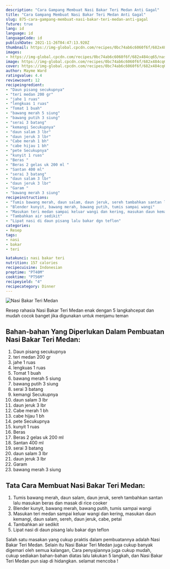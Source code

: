 ```yaml
---
description: "Cara Gampang Membuat Nasi Bakar Teri Medan Anti Gagal"
title: "Cara Gampang Membuat Nasi Bakar Teri Medan Anti Gagal"
slug: 875-cara-gampang-membuat-nasi-bakar-teri-medan-anti-gagal
future: true
lang: id
language: id
languageCode: id
publishDate: 2021-11-26T04:47:13.920Z 
thumbnail: https://img-global.cpcdn.com/recipes/0bc74ab6c6060f6f/682x484cq65/nasi-bakar-teri-medan-foto-resep-utama.png
images:
- https://img-global.cpcdn.com/recipes/0bc74ab6c6060f6f/682x484cq65/nasi-bakar-teri-medan-foto-resep-utama.png
image: https://img-global.cpcdn.com/recipes/0bc74ab6c6060f6f/682x484cq65/nasi-bakar-teri-medan-foto-resep-utama.png
cover: https://img-global.cpcdn.com/recipes/0bc74ab6c6060f6f/682x484cq65/nasi-bakar-teri-medan-foto-resep-utama.png
author: Mayme Ward
ratingvalue: 4.4
reviewcount: 12
recipeingredient:
- "Daun pisang secukupnya"
- "teri medan 200 gr"
- "jahe 1 ruas"
- "lengkuas 1 ruas"
- "Tomat 1 buah"
- "bawang merah 5 siung"
- "bawang putih 3 siung"
- "serai 3 batang"
- "kemangi Secukupnya"
- "daun salam 3 lbr"
- "daun jeruk 3 lbr"
- "Cabe merah 1 bh"
- "cabe hijau 1 bh"
- "pete Secukupnya"
- "kunyit 1 ruas"
- "Beras "
- "Beras 2 gelas uk 200 ml "
- "Santan 400 ml"
- "serai 3 batang"
- "daun salam 3 lbr"
- "daun jeruk 3 lbr"
- "Garam "
- "bawang merah 3 siung"
recipeinstructions:
- "Tumis bawang merah, daun salam, daun jeruk, sereh tambahkan santan lalu masukan beras dan masak di rice cooker"
- "Blender kunyit, bawang merah, bawang putih, tumis sampai wangi"
- "Masukan teri medan sampai keluar wangi dan kering, masukan daun kemangi, daun salam, sereh, daun jeruk, cabe, petai"
- "Tambahkan air sedikit"
- "Lipat nasi di daun pisang lalu bakar dgn teflon"
categories:
- Resep
tags:
- nasi
- bakar
- teri

katakunci: nasi bakar teri 
nutrition: 157 calories
recipecuisine: Indonesian
preptime: "PT40M"
cooktime: "PT56M"
recipeyield: "4"
recipecategory: Dinner
---
```



![Nasi Bakar Teri Medan](https://img-global.cpcdn.com/recipes/0bc74ab6c6060f6f/682x484cq65/nasi-bakar-teri-medan-foto-resep-utama.png)

Resep rahasia Nasi Bakar Teri Medan  enak dengan 5 langkahcepat dan mudah cocok banget jika digunakan untuk menjamu teman

<!--inarticleads1-->

## Bahan-bahan Yang Diperlukan Dalam Pembuatan Nasi Bakar Teri Medan:

1. Daun pisang secukupnya
1. teri medan 200 gr
1. jahe 1 ruas
1. lengkuas 1 ruas
1. Tomat 1 buah
1. bawang merah 5 siung
1. bawang putih 3 siung
1. serai 3 batang
1. kemangi Secukupnya
1. daun salam 3 lbr
1. daun jeruk 3 lbr
1. Cabe merah 1 bh
1. cabe hijau 1 bh
1. pete Secukupnya
1. kunyit 1 ruas
1. Beras 
1. Beras 2 gelas uk 200 ml 
1. Santan 400 ml
1. serai 3 batang
1. daun salam 3 lbr
1. daun jeruk 3 lbr
1. Garam 
1. bawang merah 3 siung



<!--inarticleads2-->

## Tata Cara Membuat Nasi Bakar Teri Medan:

1. Tumis bawang merah, daun salam, daun jeruk, sereh tambahkan santan lalu masukan beras dan masak di rice cooker
1. Blender kunyit, bawang merah, bawang putih, tumis sampai wangi
1. Masukan teri medan sampai keluar wangi dan kering, masukan daun kemangi, daun salam, sereh, daun jeruk, cabe, petai
1. Tambahkan air sedikit
1. Lipat nasi di daun pisang lalu bakar dgn teflon




Salah satu masakan yang cukup praktis dalam pembuatannya adalah  Nasi Bakar Teri Medan. Selain itu  Nasi Bakar Teri Medan  juga cukup banyak digemari oleh semua kalangan, Cara penyajiannya juga cukup mudah, cukup sediakan bahan-bahan diatas lalu lakukan 5 langkah, dan  Nasi Bakar Teri Medan  pun siap di hidangkan. selamat mencoba !
